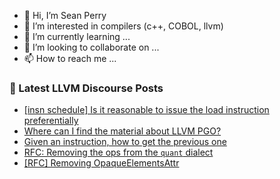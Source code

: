 - 👋 Hi, I’m Sean Perry
- 👀 I’m interested in compilers (c++, COBOL, llvm)
- 🌱 I’m currently learning ...
- 💞️ I’m looking to collaborate on ...
- 📫 How to reach me ...

<!---
s66perry/s66perry is a ✨ special ✨ repository because its `README.md` (this file) appears on your GitHub profile.
You can click the Preview link to take a look at your changes.
--->
### 📕 Latest LLVM Discourse Posts

<!-- DISCOURSE-LLVM:START -->
- [[insn schedule] Is it reasonable to issue the load instruction preferentially](https://discourse.llvm.org/t/insn-schedule-is-it-reasonable-to-issue-the-load-instruction-preferentially/63674#post_7)
- [Where can I find the material about LLVM PGO?](https://discourse.llvm.org/t/where-can-i-find-the-material-about-llvm-pgo/63836#post_4)
- [Given an instruction, how to get the previous one](https://discourse.llvm.org/t/given-an-instruction-how-to-get-the-previous-one/63849#post_3)
- [RFC: Removing the ops from the `quant` dialect](https://discourse.llvm.org/t/rfc-removing-the-ops-from-the-quant-dialect/3643?page=2#post_29)
- [[RFC] Removing OpaqueElementsAttr](https://discourse.llvm.org/t/rfc-removing-opaqueelementsattr/63856#post_2)
<!-- DISCOURSE-LLVM:END -->
